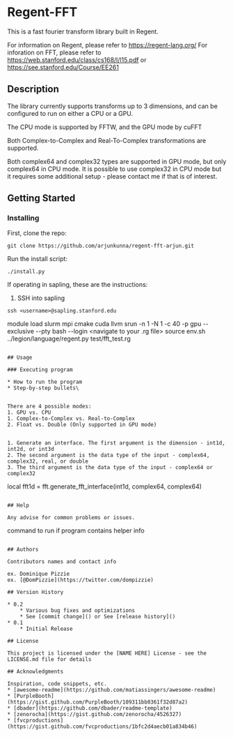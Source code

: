 # Regent-FFT

This is a fast fourier transform library built in Regent.

For information on Regent, please refer to https://regent-lang.org/
For inforation on FFT, please refer to https://web.stanford.edu/class/cs168/l/l15.pdf or https://see.stanford.edu/Course/EE261

## Description


The library currently supports transforms up to 3 dimensions, and can be configured to run on either a CPU or a GPU.

The CPU mode is supported by FFTW, and the GPU mode by cuFFT

Both Complex-to-Complex and Real-To-Complex transformations are supported.

Both complex64 and complex32 types are supported in GPU mode, but only complex64 in CPU mode. It is possible to use complex32 in CPU mode but it requires some additional setup - please contact me if that is of interest.

## Getting Started

### Installing

First, clone the repo: 
```
git clone https://github.com/arjunkunna/regent-fft-arjun.git
```

Run the install script:
```
./install.py
```

If operating in sapling, these are the instructions:

1. SSH into sapling
```
ssh <username>@sapling.stanford.edu
```
module load slurm mpi cmake cuda llvm
srun -n 1 -N 1 -c 40 -p gpu --exclusive --pty bash --login
<navigate to your .rg file>
source env.sh
../legion/language/regent.py test/fft_test.rg 
```

## Usage

### Executing program

* How to run the program
* Step-by-step bullets\


There are 4 possible modes:
1. GPU vs. CPU
1. Complex-to-Complex vs. Real-to-Complex
2. Float vs. Double (Only supported in GPU mode)


1. Generate an interface. The first argument is the dimension - int1d, int2d, or int3d
2. The second argument is the data type of the input - complex64, complex32, real, or double
3. The third argument is the data type of the input - complex64 or complex32

```
local fft1d = fft.generate_fft_interface(int1d, complex64, complex64)
```

## Help

Any advise for common problems or issues.
```
command to run if program contains helper info
```

## Authors

Contributors names and contact info

ex. Dominique Pizzie  
ex. [@DomPizzie](https://twitter.com/dompizzie)

## Version History

* 0.2
    * Various bug fixes and optimizations
    * See [commit change]() or See [release history]()
* 0.1
    * Initial Release

## License

This project is licensed under the [NAME HERE] License - see the LICENSE.md file for details

## Acknowledgments

Inspiration, code snippets, etc.
* [awesome-readme](https://github.com/matiassingers/awesome-readme)
* [PurpleBooth](https://gist.github.com/PurpleBooth/109311bb0361f32d87a2)
* [dbader](https://github.com/dbader/readme-template)
* [zenorocha](https://gist.github.com/zenorocha/4526327)
* [fvcproductions](https://gist.github.com/fvcproductions/1bfc2d4aecb01a834b46)

